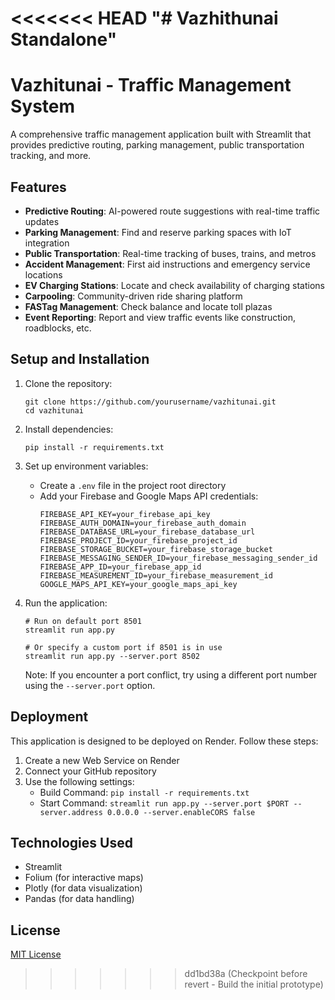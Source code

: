 <<<<<<< HEAD
"# Vazhithunai Standalone" 
=======
# Vazhitunai - Traffic Management System

A comprehensive traffic management application built with Streamlit that provides predictive routing, parking management, public transportation tracking, and more.

## Features

- **Predictive Routing**: AI-powered route suggestions with real-time traffic updates
- **Parking Management**: Find and reserve parking spaces with IoT integration
- **Public Transportation**: Real-time tracking of buses, trains, and metros
- **Accident Management**: First aid instructions and emergency service locations
- **EV Charging Stations**: Locate and check availability of charging stations
- **Carpooling**: Community-driven ride sharing platform
- **FASTag Management**: Check balance and locate toll plazas
- **Event Reporting**: Report and view traffic events like construction, roadblocks, etc.

## Setup and Installation

1. Clone the repository:
   ```
   git clone https://github.com/yourusername/vazhitunai.git
   cd vazhitunai
   ```

2. Install dependencies:
   ```
   pip install -r requirements.txt
   ```

3. Set up environment variables:
   - Create a `.env` file in the project root directory
   - Add your Firebase and Google Maps API credentials:
     ```
     FIREBASE_API_KEY=your_firebase_api_key
     FIREBASE_AUTH_DOMAIN=your_firebase_auth_domain
     FIREBASE_DATABASE_URL=your_firebase_database_url
     FIREBASE_PROJECT_ID=your_firebase_project_id
     FIREBASE_STORAGE_BUCKET=your_firebase_storage_bucket
     FIREBASE_MESSAGING_SENDER_ID=your_firebase_messaging_sender_id
     FIREBASE_APP_ID=your_firebase_app_id
     FIREBASE_MEASUREMENT_ID=your_firebase_measurement_id
     GOOGLE_MAPS_API_KEY=your_google_maps_api_key
     ```

4. Run the application:
   ```
   # Run on default port 8501
   streamlit run app.py

   # Or specify a custom port if 8501 is in use
   streamlit run app.py --server.port 8502
   ```

   Note: If you encounter a port conflict, try using a different port number using the `--server.port` option.

## Deployment

This application is designed to be deployed on Render. Follow these steps:

1. Create a new Web Service on Render
2. Connect your GitHub repository
3. Use the following settings:
   - Build Command: `pip install -r requirements.txt`
   - Start Command: `streamlit run app.py --server.port $PORT --server.address 0.0.0.0 --server.enableCORS false`

## Technologies Used

- Streamlit
- Folium (for interactive maps)
- Plotly (for data visualization)
- Pandas (for data handling)

## License

[MIT License](LICENSE)
>>>>>>> dd1bd38a (Checkpoint before revert - Build the initial prototype)
